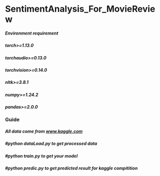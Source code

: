 # SentimentAnalysis_For_MovieReview

##### Environment requirement
##### torch>=1.13.0
##### torchaudio>=0.13.0
##### torchvision>=0.14.0
##### nltk>=3.8.1
##### numpy>=1.24.2 
##### pandas>=2.0.0

### Guide
##### All data come from www.kaggle.com
##### #python dataLoad.py to get processed data
##### #python train.py to get your model
##### #python predic.py to get predicted result for kaggle compitition
